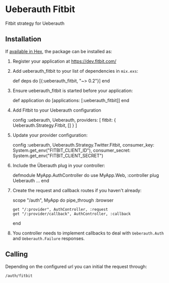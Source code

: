 Ueberauth Fitbit
====================

Fitbit strategy for Ueberauth

## Installation

If [available in Hex](https://hex.pm/docs/publish), the package can be installed as:

  1. Register your application at https://dev.fitbit.com/

  2. Add ueberauth_fitbit to your list of dependencies in `mix.exs`:

        def deps do
          [{:ueberauth_fitbit, "~> 0.2"}]
        end

  3. Ensure ueberauth_fitbit is started before your application:

        def application do
          [applications: [:ueberauth_fitbit]]
        end

  4. Add Fitbit to your Ueberauth configuration

        config :ueberauth, Ueberauth,
        providers: [
          fitbit: { Ueberauth.Strategy.Fitbit, [] }
        ]

  5.  Update your provider configuration:

        config :ueberauth, Ueberauth.Strategy.Twitter.Fitbit,
          consumer_key: System.get_env("FITBIT_CLIENT_ID"),
          consumer_secret: System.get_env("FITBIT_CLIENT_SECRET")

  6.  Include the Überauth plug in your controller:

        defmodule MyApp.AuthController do
          use MyApp.Web, :controller
          plug Ueberauth
          ...
        end

  7.  Create the request and callback routes if you haven't already:

        scope "/auth", MyApp do
          pipe_through :browser

          get "/:provider", AuthController, :request
          get "/:provider/callback", AuthController, :callback
        end

  8. You controller needs to implement callbacks to deal with `Ueberauth.Auth` and `Ueberauth.Failure` responses.


## Calling

Depending on the configured url you can initial the request through:

    /auth/fitbit
